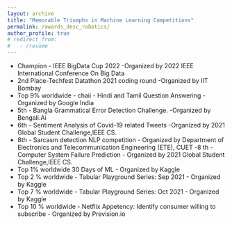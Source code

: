 ```yaml
---
layout: archive
title: "Memorable Triumphs in Machine Learning Competitions"
permalink: /awards_desc_robotics/
author_profile: true
# redirect_from:
#   - /resume
---
```


- Champion - IEEE BigData Cup 2022 -Organized by 2022 IEEE International Conference On Big Data
- 2nd Place-Techfest Datathon 2021 coding round -Organized by IIT Bombay
- Top 9% worldwide - chaii - Hindi and Tamil Question Answering -Organized by Google India
- 5th - Bangla Grammatical Error Detection Challenge. -Organized by Bengali.Ai
- 6th - Sentiment Analysis of Covid-19 related Tweets -Organized by 2021 Global Student
Challenge,IEEE CS.
- 8th - Sarcasm detection NLP competition - Organized by Department of Electronics and
Telecommunication Engineering (ETE), CUET
-8 th - Computer System Failure Prediction - Organized by 2021 Global Student
Challenge,IEEE CS.
- Top 1% worldwide 30 Days of ML - Organized by Kaggle
- Top 2 % worldwide - Tabular Playground Series: Sep 2021 - Organized by Kaggle
- Top 7 % worldwide - Tabular Playground Series: Oct 2021 - Organized by Kaggle
- Top 10 % worldwide - Netflix Appetency: Identify consumer willing to subscribe - Organized by Prevision.io 



